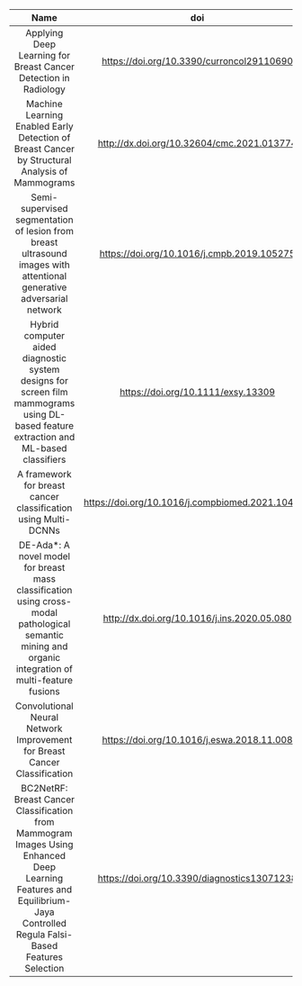 |Name|doi|Assign|
|:--:|:--:|:--:|
|Applying Deep Learning for Breast Cancer Detection in Radiology|https://doi.org/10.3390/curroncol29110690|⭐|
|Machine Learning Enabled Early Detection of Breast Cancer by Structural Analysis of Mammograms|http://dx.doi.org/10.32604/cmc.2021.013774|⭐|
|Semi-supervised segmentation of lesion from breast ultrasound images with attentional generative adversarial network|https://doi.org/10.1016/j.cmpb.2019.105275|⭐|
|Hybrid computer aided diagnostic system designs for screen film mammograms using DL-based feature extraction and ML-based classifiers|https://doi.org/10.1111/exsy.13309|⭐|
|A framework for breast cancer classification using Multi-DCNNs|https://doi.org/10.1016/j.compbiomed.2021.104245|⭐|
|DE-Ada*: A novel model for breast mass classification using cross-modal pathological semantic mining and organic integration of multi-feature fusions|http://dx.doi.org/10.1016/j.ins.2020.05.080|⭐|
|Convolutional Neural Network Improvement for Breast Cancer Classification|https://doi.org/10.1016/j.eswa.2018.11.008|⭐|
|BC2NetRF: Breast Cancer Classification from Mammogram Images Using Enhanced Deep Learning Features and Equilibrium-Jaya Controlled Regula Falsi-Based Features Selection |https://doi.org/10.3390/diagnostics13071238|⭐|